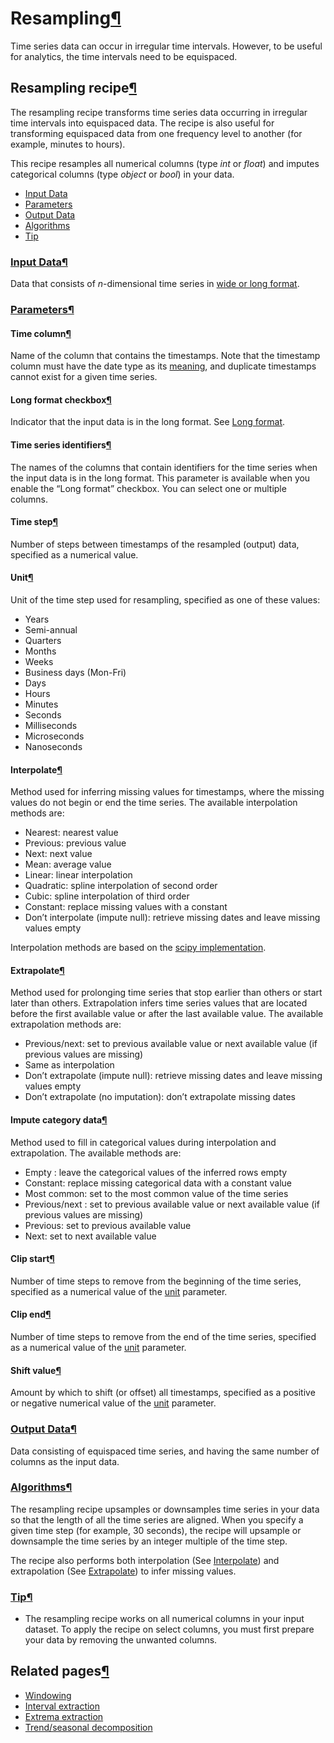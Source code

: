 Resampling[¶](#resampling "Permalink to this heading")
======================================================


Time series data can occur in irregular time intervals. However, to
be useful for analytics, the time intervals need to be equispaced.



Resampling recipe[¶](#resampling-recipe "Permalink to this heading")
--------------------------------------------------------------------


The resampling recipe transforms time series data occurring in irregular time intervals into equispaced data. The recipe is also useful for transforming equispaced data from one frequency level to another (for example, minutes to hours).


This recipe resamples all numerical columns (type *int* or *float*) and imputes categorical columns (type *object* or *bool*) in your data.



* [Input Data](#input-data)
* [Parameters](#parameters)
* [Output Data](#output-data)
* [Algorithms](#algorithms)
* [Tip](#tip)




### [Input Data](#id1)[¶](#input-data "Permalink to this heading")


Data that consists of *n*\-dimensional time series in [wide or long format](../data-formatting.html).




### [Parameters](#id2)[¶](#parameters "Permalink to this heading")



#### Time column[¶](#time-column "Permalink to this heading")


Name of the column that contains the timestamps. Note that the timestamp column must have the date type as its [meaning](../../schemas/definitions.html#schema-type-meaning), and duplicate timestamps cannot exist for a given time series.




#### Long format checkbox[¶](#long-format-checkbox "Permalink to this heading")


Indicator that the input data is in the long format. See [Long format](../data-formatting.html#ts-long-format-label).




#### Time series identifiers[¶](#time-series-identifiers "Permalink to this heading")


The names of the columns that contain identifiers for the time series when the input data is in the long format. This parameter is available when you enable the “Long format” checkbox. You can select one or multiple columns.




#### Time step[¶](#time-step "Permalink to this heading")


Number of steps between timestamps of the resampled (output) data, specified as a numerical value.




#### Unit[¶](#unit "Permalink to this heading")


Unit of the time step used for resampling, specified as one of these values:


* Years
* Semi\-annual
* Quarters
* Months
* Weeks
* Business days (Mon\-Fri)
* Days
* Hours
* Minutes
* Seconds
* Milliseconds
* Microseconds
* Nanoseconds




#### Interpolate[¶](#interpolate "Permalink to this heading")


Method used for inferring missing values for timestamps, where the missing values do not begin or end the time series. The available interpolation methods are:


* Nearest: nearest value
* Previous: previous value
* Next: next value
* Mean: average value
* Linear: linear interpolation
* Quadratic: spline interpolation of second order
* Cubic: spline interpolation of third order
* Constant: replace missing values with a constant
* Don’t interpolate (impute null): retrieve missing dates and leave missing values empty


Interpolation methods are based on the [scipy implementation](https://docs.scipy.org/doc/scipy-1.2.1/reference/generated/scipy.interpolate.interp1d.html#scipy-interpolate-interp1d).




#### Extrapolate[¶](#extrapolate "Permalink to this heading")


Method used for prolonging time series that stop earlier than others or start later than others. Extrapolation infers time series values that are located before the first available value or after the last available value. The available extrapolation methods are:


* Previous/next: set to previous available value or next available value (if previous values are missing)
* Same as interpolation
* Don’t extrapolate (impute null): retrieve missing dates and leave missing values empty
* Don’t extrapolate (no imputation): don’t extrapolate missing dates




#### Impute category data[¶](#impute-category-data "Permalink to this heading")


Method used to fill in categorical values during interpolation and extrapolation. The available methods are:


* Empty : leave the categorical values of the inferred rows empty
* Constant: replace missing categorical data with a constant value
* Most common: set to the most common value of the time series
* Previous/next : set to previous available value or next available value (if previous values are missing)
* Previous: set to previous available value
* Next: set to next available value




#### Clip start[¶](#clip-start "Permalink to this heading")


Number of time steps to remove from the beginning of the time series, specified as a numerical value of the [unit](#resampling-unit-label) parameter.




#### Clip end[¶](#clip-end "Permalink to this heading")


Number of time steps to remove from the end of the time series, specified as a numerical value of the [unit](#resampling-unit-label) parameter.




#### Shift value[¶](#shift-value "Permalink to this heading")


Amount by which to shift (or offset) all timestamps, specified as a positive or negative numerical value of the [unit](#resampling-unit-label) parameter.





### [Output Data](#id3)[¶](#output-data "Permalink to this heading")


Data consisting of equispaced time series, and having the same number of columns as the input data.




### [Algorithms](#id4)[¶](#algorithms "Permalink to this heading")


The resampling recipe upsamples or downsamples time series in your data so that the length of all the time series are aligned. When you specify a given time step (for example, 30 seconds), the recipe will upsample or downsample the time series by an integer multiple of the time step.


The recipe also performs both interpolation (See [Interpolate](#resampling-interpolation-label)) and extrapolation (See [Extrapolate](#resampling-extrapolation-label)) to infer missing values.




### [Tip](#id5)[¶](#tip "Permalink to this heading")


* The resampling recipe works on all numerical columns in your input dataset. To apply the recipe on select columns, you must first prepare your data by removing the unwanted columns.





Related pages[¶](#related-pages "Permalink to this heading")
------------------------------------------------------------


* [Windowing](windowing.html)
* [Interval extraction](interval-extraction.html)
* [Extrema extraction](extrema-extraction.html)
* [Trend/seasonal decomposition](decomposition.html)